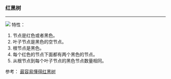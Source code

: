 ### 红黑树
---
![](https://kagami-1259053372.cos.ap-chengdu.myqcloud.com/images/15717276740819.jpg)
特性：
1. 节点是红色或者黑色。
2. 叶子节点是黑色的空节点。
3. 根节点是黑色。
4. 每个红色的节点下面都有两个黑色的节点。
5. 从根节点到每个叶子节点的黑色节点数量相同。

参考：
[最容易懂得红黑树](https://blog.csdn.net/Sun_TTTT/article/details/65445754)